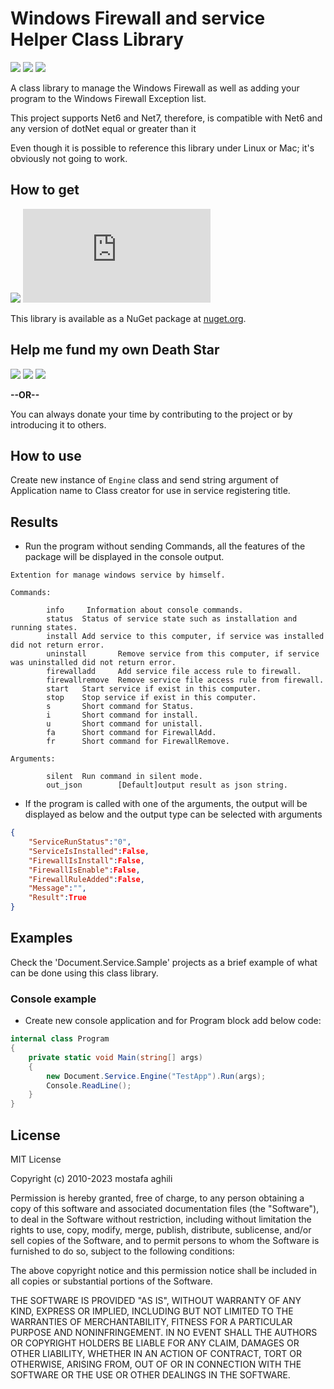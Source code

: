 # Windows Firewall and service Helper Class Library
[![](https://img.shields.io/github/license/aghili/Document.Service.svg?style=flat-square)](https://github.com/aghili/Document.Service/blob/master/LICENSE)
[![](https://img.shields.io/github/commit-activity/y/aghili/Document.Service.svg?style=flat-square)](https://github.com/aghili/Document.Service/commits/master)
[![](https://img.shields.io/github/issues/aghili/Document.Service.svg?style=flat-square)](https://github.com/aghili/Document.Service/issues)

A class library to manage the Windows Firewall as well as adding your program to the Windows Firewall Exception list.

This project supports Net6 and Net7, therefore, is compatible with Net6 and any version of dotNet equal or greater than it

Even though it is possible to reference this library under Linux or Mac; it's obviously not going to work.

## How to get
[![](https://img.shields.io/nuget/dt/Aghili.Extensions.Service.Install.svg?style=flat-square)](https://www.nuget.org/packages/Aghili.Extensions.Service.Install)
[![](https://img.shields.io/nuget/v/Aghili.Extensions.Service.Install?style=flat-square)](https://www.nuget.org/packages/Aghili.Extensions.Service.Install)

This library is available as a NuGet package at [nuget.org](https://www.nuget.org/packages/Aghili.Extensions.Service.Install/).

## Help me fund my own Death Star

[![](https://img.shields.io/badge/crypto-CoinPayments-8a00a3.svg?style=flat-square)](https://www.coinpayments.net/index.php?cmd=_donate&reset=1&merchant=xxxx&item_name=Donate&currency=USD&amountf=20.00000000&allow_amount=1&want_shipping=0&allow_extra=1)
[![](https://img.shields.io/badge/shetab-ZarinPal-8a00a3.svg?style=flat-square)](https://zarinp.al/@aghili)
[![](https://img.shields.io/badge/usd-Paypal-8a00a3.svg?style=flat-square)](https://www.paypal.com/cgi-bin/webscr?cmd=_donations&business=aghili@gmail.com&lc=US&item_name=Donate&no_note=0&cn=&curency_code=USD&bn=PP-DonationsBF:btn_donateCC_LG.gif:NonHosted)

**--OR--**

You can always donate your time by contributing to the project or by introducing it to others.

## How to use
Create new instance of `Engine` class and send string argument of Application name to Class creator for use in service registering title.

## Results
*  Run the program without sending Commands, all the features of the package will be displayed in the console output.
```
Extention for manage windows service by himself.

Commands:

        info     Information about console commands.
        status  Status of service state such as installation and running states.
        install Add service to this computer, if service was installed did not return error.
        uninstall       Remove service from this computer, if service was uninstalled did not return error.
        firewalladd     Add service file access rule to firewall.
        firewallremove  Remove service file access rule from firewall.
        start   Start service if exist in this computer.
        stop    Stop service if exist in this computer.
        s       Short command for Status.
        i       Short command for install.
        u       Short command for unistall.
        fa      Short command for FirewallAdd.
        fr      Short command for FirewallRemove.

Arguments:

        silent  Run command in silent mode.
        out_json        [Default]output result as json string.
```
*  If the program is called with one of the arguments, the output will be displayed as below and the output type can be selected with arguments
```json
{
    "ServiceRunStatus":"0",
    "ServiceIsInstalled":False,
    "FirewallIsInstall":False,
    "FirewallIsEnable":False,
    "FirewallRuleAdded":False,
    "Message":"",
    "Result":True
}
```

## Examples
Check the 'Document.Service.Sample' projects as a brief example of what can be done using this class library.

### Console example
*  Create new console application and for Program block add below code:
```C#
internal class Program
{
    private static void Main(string[] args)
    {
        new Document.Service.Engine("TestApp").Run(args);
        Console.ReadLine();
    }
}
```


## License
MIT License

Copyright (c) 2010-2023 mostafa aghili

Permission is hereby granted, free of charge, to any person obtaining a copy
of this software and associated documentation files (the "Software"), to deal
in the Software without restriction, including without limitation the rights
to use, copy, modify, merge, publish, distribute, sublicense, and/or sell
copies of the Software, and to permit persons to whom the Software is
furnished to do so, subject to the following conditions:

The above copyright notice and this permission notice shall be included in all
copies or substantial portions of the Software.

THE SOFTWARE IS PROVIDED "AS IS", WITHOUT WARRANTY OF ANY KIND, EXPRESS OR
IMPLIED, INCLUDING BUT NOT LIMITED TO THE WARRANTIES OF MERCHANTABILITY,
FITNESS FOR A PARTICULAR PURPOSE AND NONINFRINGEMENT. IN NO EVENT SHALL THE
AUTHORS OR COPYRIGHT HOLDERS BE LIABLE FOR ANY CLAIM, DAMAGES OR OTHER
LIABILITY, WHETHER IN AN ACTION OF CONTRACT, TORT OR OTHERWISE, ARISING FROM,
OUT OF OR IN CONNECTION WITH THE SOFTWARE OR THE USE OR OTHER DEALINGS IN THE
SOFTWARE.
